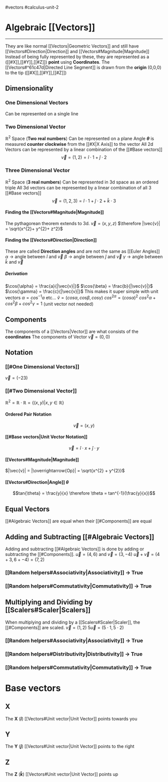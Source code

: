 #vectors 
#calculus-unit-2
# Algebraic [[Vectors]]
---
They are like normal [[Vectors|Geometric Vectors]] and still have [[Vectors#Direction|Direction]] and [[Vectors#Magnitude|Magnitude]]
Instead of being fully represented by these, they are represented as a ([[#X]],[[#Y]],[[#Z]]) **point** using **Coordinates**. 
The [[Vectors#^61c47d|Directed Line Segment]] is drawn from the **origin** (0,0,0) to the tip ([[#X]],[[#Y]],[[#Z]])
## Dimensionality
### One Dimensional Vectors
Can be represented on a single line

### Two Dimensional Vector
$\mathbb{R}^{2}$  Space (**Two real numbers**)
Can be represented on a plane
Angle **$\theta$** is measured **counter clockwise** from the [[#X|X Axis]] to the vector
All 2d Vectors can be represented by a linear combination of the [[#Base vectors]]
$$\vec{v} = (1,2) = \hat{i} \cdot 1 + \hat{j} \cdot2$$
### Three Dimensional Vector
$\mathbb{R}^2$ Space (**3 real numbers**)
Can be represented in 3d space as an ordered triple
All 3d vectors can be represented by a linear combination of all 3 [[#Base vectors]]
$$\vec{v} = (1, 2, 3) = \hat{i}\cdot1 + \hat{j}\cdot2 + \hat{k}\cdot3$$
#### Finding the [[Vectors#Magnitude|Magnitude]]
The pythagorean theorem extends to 3d.
$\vec{v} = (x,y,z)$
$\therefore |\vec{v}| = \sqrt{x^{2}+ y^{2}+ z^2}$ 
#### Finding the [[Vectors#Direction|Direction]]
These are called **Direction angles** and are not the same as [[Euler Angles]]
$\alpha$ -> angle between $\hat{i}$ and $\vec{v}$
$\beta$ -> angle between $\hat{j}$ and $\vec{v}$
$\gamma$ -> angle between $\hat{k}$ and $\vec{v}$
##### Derivation
$\cos{\alpha} = \frac{a}{|\vec{v}|}$
$\cos{\beta} = \frac{b}{|\vec{v}|}$
$\cos{\gamma} = \frac{c}{|\vec{v}|}$
This makes it super simple with unit vectors
$\alpha = cos^{-1}a$ etc...
$\hat{v} = (cos{\alpha}, cos{\beta}, cos{\gamma})$
$cos^{2{\alpha}}= (cos{\alpha})^2$ 
$cos^{2}{\alpha} + cos^{2}{\beta} + cos^{2}{\gamma} = 1$ (unit vector not needed)

## Components
The components of a [[Vectors|Vector]] are what consists of the **coordinates**
The components of Vector $\vec{v} = (0,0)$ 

## Notation
### [[#One Dimensional Vectors]]
$\vec{v} = (-23)$
### [[#Two Dimensional Vector]]
$\mathbb{R}^{2}= \mathbb{R} \cdot \mathbb{R} = \{(x, y)| x,y \in \mathbb{R}\}$   
#### Ordered Pair Notation
$$\vec{v} = (x,y)$$
#### [[#Base vectors|Unit Vector Notation]] 
$$\vec{v} = \hat{i}\cdot x + \hat{j}\cdot y$$
#### [[Vectors#Magnitude|Magnitude]]
$|\vec{v}| = |\overrightarrow{Op}| = \sqrt{x^{2} + y^{2}}$ 
#### [[Vectors#Direction|Angle]] $\theta$ 
$$tan{\theta} = \frac{y}{x} \therefore \theta = tan^{-1}(\frac{y}{x})$$
## Equal Vectors
[[#Algebraic Vectors]] are equal when their [[#Components]] are equal
## Adding and Subtracting [[#Algebraic Vectors]]
Adding and subtracting [[#Algebraic Vectors]] is done by adding or subtracting the [[#Components]].
$\vec{u} = (4,6) \text{ and } \vec{v} = (3,-4)$
$\vec{u} + \vec{v} = (4+3, 6+-4)= (7, 2)$
### [[Random helpers#Associativity|Associativity]] -> True
### [[Random helpers#Commutativity|Commutativity]] -> True
## Multiplying and Dividing by [[Scalers#Scaler|Scalers]] 
When multiplying and dividing by a [[Scalers#Scaler|Scaler]], the [[#Components]] are scaled.
$\vec{v} = (1, 2)$
$5\vec{u} = (5\cdot1, 5\cdot2)$
### [[Random helpers#Associativity|Associativity]] -> True
### [[Random helpers#Distributivity|Distributivity]] -> True
### [[Random helpers#Commutativity|Commutativity]] -> True
# Base vectors
## X
The **X** (**$\hat{i}$**) [[Vectors#Unit vector|Unit Vector]]  points towards you
## Y
The **Y** (**$\hat{j}$**) [[Vectors#Unit vector|Unit Vector]]  points to the right
## Z
The **Z** (**$\hat{k}$**) [[Vectors#Unit vector|Unit Vector]]  points up